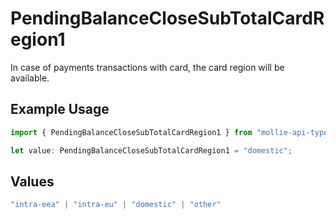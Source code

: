 # PendingBalanceCloseSubTotalCardRegion1

In case of payments transactions with card, the card region will be available.

## Example Usage

```typescript
import { PendingBalanceCloseSubTotalCardRegion1 } from "mollie-api-typescript/models/operations";

let value: PendingBalanceCloseSubTotalCardRegion1 = "domestic";
```

## Values

```typescript
"intra-eea" | "intra-eu" | "domestic" | "other"
```